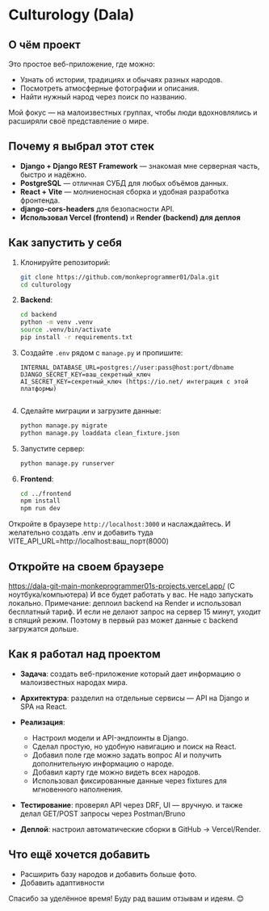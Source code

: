 # Culturology (Dala)

## О чём проект

Это простое веб-приложение, где можно:

* Узнать об истории, традициях и обычаях разных народов.
* Посмотреть атмосферные фотографии и описания.
* Найти нужный народ через поиск по названию.

Мой фокус — на малоизвестных группах, чтобы люди вдохновлялись и расширяли своё представление о мире.

## Почему я выбрал этот стек

* **Django + Django REST Framework** — знакомая мне серверная часть, быстро и надёжно.
* **PostgreSQL** — отличная СУБД для любых объёмов данных.
* **React + Vite** — молниеносная сборка и удобная разработка фронтенда.
* **django-cors-headers** для безопасности API.
* **Использовал Vercel (frontend)** и **Render (backend) для деплоя**

## Как запустить у себя

1. Клонируйте репозиторий:

   ```bash
   git clone https://github.com/monkeprogrammer01/Dala.git
   cd culturology
   ```

2. **Backend**:

   ```bash
   cd backend
   python -m venv .venv
   source .venv/bin/activate
   pip install -r requirements.txt
   ```

3. Создайте `.env` рядом с `manage.py` и пропишите:

   ```env
   INTERNAL_DATABASE_URL=postgres://user:pass@host:port/dbname
   DJANGO_SECRET_KEY=ваш_секретный_ключ
   AI_SECRET_KEY=секретный_ключ (https://io.net/ интеграция с этой платформы) 


   ```

4. Сделайте миграции и загрузите данные:

   ```bash
   python manage.py migrate
   python manage.py loaddata clean_fixture.json
   ```

5. Запустите сервер:

   ```bash
   python manage.py runserver
   ```

6. **Frontend**:

   ```bash
   cd ../frontend
   npm install
   npm run dev
   ```

Откройте в браузере `http://localhost:3000` и наслаждайтесь.
И желательно создать .env и добавить туда VITE_API_URL=http://localhost:ваш_порт(8000)

## Откройте на своем браузере
https://dala-git-main-monkeprogrammer01s-projects.vercel.app/
(С ноутбука/компьютера) И все будет работать у вас. Не надо запускать локально. 
Примечание: деплоил backend на Render и использовал бесплатный тариф. И если не делают запрос на сервер
15 минут, уходит в спящий режим. Поэтому в первый раз может данные с backend загружатся дольше.

## Как я работал над проектом

* **Задача**: создать веб-приложение который дает информацию о малоизвестных народах мира.
* **Архитектура**: разделил на отдельные сервисы — API на Django и SPA на React.
* **Реализация**:

  * Настроил модели и API-эндпоинты в Django.
  * Сделал простую, но удобную навигацию и поиск на React.
  * Добавил поле где можно задать вопрос AI и получить дополнительную информацию о народе. 
  * Добавил карту где можно видеть всех народов. 
  * Использовал фиксированные данные через fixtures для мгновенного наполнения.
* **Тестирование**: проверял API через DRF, UI — вручную. и также делал GET/POST запросы через Postman/Bruno
* **Деплой**: настроил автоматические сборки в GitHub → Vercel/Render.

## Что ещё хочется добавить

* Расширить базу народов и добавить больше фото.
* Добавить адаптивности



Спасибо за уделённое время! Буду рад вашим отзывам и идеям. 😊

